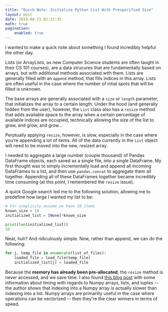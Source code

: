 ```yaml
---
title: "Quick Note: Initialize Python List With Prespecified Size"
layout: post
date: 2019-08-21 01:12:32
math: true
pagination: 
    enabled: true
---
```


I wanted to make a quick note about something I found incredibly helpful the other day.

Lists (or ArrayLists, as new Computer Science students are often taught in their CS 101 courses), are a data strucures that are fundamentally based on arrays, but with additional methods associated with them.  Lists are generally filled with an ```append``` method, that fills indices in this array.  Lists are often useful in the case where the number of intial spots that will be filled is unknown.  

The base arrays are generally associated with a ```size``` or ```length``` parameter, that initializes the array to a certain length.  Under the hood (and generally hidden from the user), however, the ```List``` class also has a ```resize``` method that adds available space to the array when a certain percentage of available indices are occupied, technically allowing the size of the list to grow, and grow, and grow...

Perptually applying ```resize```, however, is slow, especially in the case where you're appending a lot of items.  All of the data currently in the ```List``` object will need to be moved into the new, resized array.

I needed to aggregate a large number (couple thousand) of Pandas DataFrame objects, each saved as a single file, into a single DataFrame.  My first thought was to simply incrementally load and append all incoming DataFrames to a list, and then use ```pandas.concat``` to aggregate them all together.  Appending all of these DataFrames together became incredibly time consuming (at this point, I remembered the ```resize``` issue).

A quick Google search led me to the following solution, allowing me to predefine how large I wanted my list to be:

```python
# For simplicity assume we have 10 items
known_size = 10
initialized_list = [None]*known_size

print(len(initialized_list))
10
```

Neat, huh?  And ridiculously simple.  Now, rather than append, we can do the following:

```python
for j, temp_file in enumerate(list_of_files):
    loaded_file = load_file(temp_file)
    initialized_list[j] = loaded_file
```

Because the **memory has already been pre-allocated**, the ```resize``` method is never accessed, and we save time.  I also found [this blog post](http://zwmiller.com/blogs/python_data_structure_speed.html) with some information about timing with regards to Numpy arrays, lists, and tuples -- the author shows that indexing into a Numpy array is actually slower than indexing into a list.  Numpy arrays are primarilly useful in the case where operations can be vectorized -- then they're the clear winners in terms of speed.